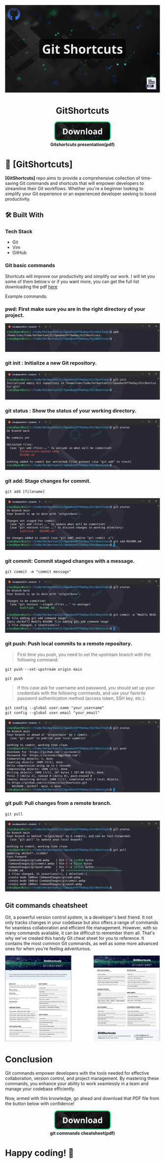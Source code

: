 <div align="center">
  <!-- You are encouraged to replace this logo with your own! Otherwise you can also remove it. -->
  <img src="./GitShortcuts-banner.webp" alt="logo"/>
  <br/>

  <h1><b>GitShortcuts</b></h1>
 
</div>

<!--- Download presentation --->
<div align="center">
  <a href="https://github.com/victormc13/GitShortcuts/raw/main/GitShortcuts.pdf" align="center">
    <img src="gitshortcuts-presentation-btn.png" alt="pdf presentation" width=200/>
  </a>
</div>
<div align="center">
  <strong align="center"> Gitshortcuts presentation(pdf) </strong>
</div>

<!-- PROJECT DESCRIPTION -->

# 📖 [GitShortcuts] <a name="about-project"></a>

<!-- > Describe your project in 1 or 2 sentences. -->

**[GitShortcuts]** repo aims to provide a comprehensive collection of time-saving Git commands and shortcuts that will empower developers to streamline their Git workflows. Whether you're a beginner looking to simplify your Git experience or an experienced developer seeking to boost productivity.

## 🛠 Built With <a name="built-with"></a>

### Tech Stack <a name="tech-stack"></a>

<!-- > Describe the tech stack and include only the relevant sections that apply to your project. -->

  <ul>
    <li>Git</li>
    <li>Vim</li>
    <li>GitHub</li>
  </ul>

### Git basic commands

Shortcuts will improve our productivity and simplify our work. I will let you some of them below:v or if you want more, you can get the full list downloading the pdf [here](#-gitcommands-cheatsheet)

Example commands:

### **pwd**: First make sure you are in the right directory of your project.

  <img src="./CommandImages/pwd.webp" alt="pwd"/>

### **git init** : Initialize a new Git repository.

  <img src="./CommandImages/gitinit.webp" alt="gitinit"/>

### **git status** : Show the status of your working directory.

  <img src="./CommandImages/gitstatus.webp" alt="gitstatus"/>

### **git add**: Stage changes for commit.
```
git add [filename]
```

  <img src="./CommandImages/gitadd.webp" alt="gitadd" />

### **git commit**: Commit staged changes with a message.
```
git commit -m "commit message"
```

  <img src="./CommandImages/gitcommit.webp" alt="gitcommit" />

### **git push**: Push local commits to a remote repository.
>First time you push, you need to set the upstream branch with the following command:
```
git push --set-upstream origin main
```
```
git push
```
>If this case ask for username and password, you should set up your credentials with the following commands, and use your favorite password authentication method (access token, SSH key, etc.):
```
git config --global user.name "your_username"
git config --global user.email "your_email"
```

  <img src="./CommandImages/gitpush.webp" alt="gitpush" />

### **git pull**: Pull changes from a remote branch.
```
git pull
```

  <img src="./CommandImages/gitpull.webp" alt="gitpull" />

## Git commands cheatsheet <a name="gitcommands-cheatsheet"></a>

Git, a powerful version control system, is a developer's best friend. It not only tracks changes in your codebase but also offers a range of commands for seamless collaboration and efficient file management. However, with so many commands available, it can be difficult to remember them all. That's why we've created this handy Git cheat sheet for you to reference. It contains the most common Git commands, as well as some more advanced ones for when you're feeling adventurous.
<!--- Download git commands cheatsheet --->
  <img src="./git-commands-cheatsheet.png"/>

# Conclusion
Git commands empower developers with the tools needed for effective collaboration, version control, and project management. By mastering these commands, you enhance your ability to work seamlessly in a team and manage your codebase efficiently.

Now, armed with this knowledge, go ahead and download that PDF file from the button below with confidence!


<div align="center">
  <a href="https://github.com/victormc13/GitShortcuts/raw/main/git-cheat-sheet.pdf" align="center">
    <img src="gitshortcuts-presentation-btn.png" alt="pdf presentation" width=200/>
  </a>
</div>
<div align="center">
  <strong align="center"> git commands cheatsheet(pdf) </strong>
</div>

# **Happy coding! 🚀**